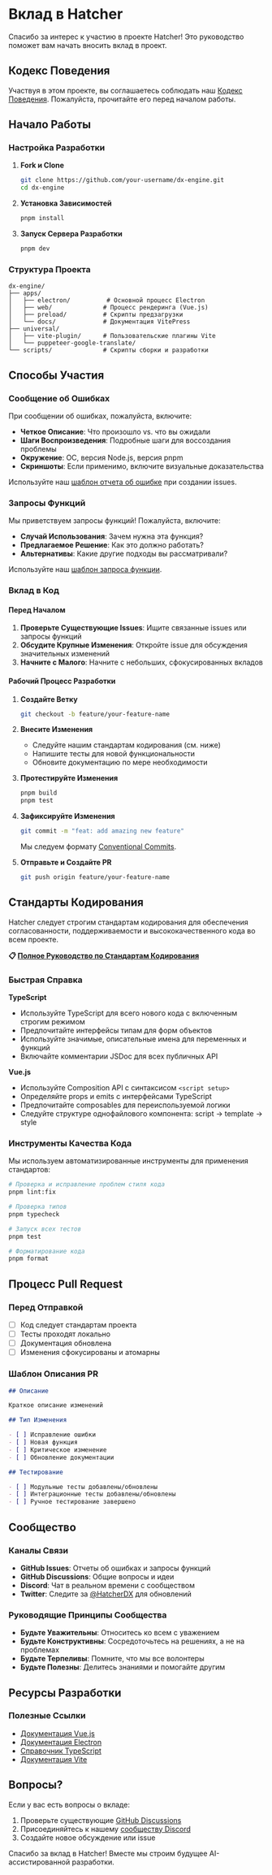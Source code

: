 # Вклад в Hatcher

Спасибо за интерес к участию в проекте Hatcher! Это руководство поможет вам начать вносить вклад в проект.

## Кодекс Поведения

Участвуя в этом проекте, вы соглашаетесь соблюдать наш [Кодекс Поведения](CODE_OF_CONDUCT.md). Пожалуйста, прочитайте его перед началом работы.

## Начало Работы

### Настройка Разработки

1. **Fork и Clone**

   ```bash
   git clone https://github.com/your-username/dx-engine.git
   cd dx-engine
   ```

2. **Установка Зависимостей**

   ```bash
   pnpm install
   ```

3. **Запуск Сервера Разработки**
   ```bash
   pnpm dev
   ```

### Структура Проекта

```
dx-engine/
├── apps/
│   ├── electron/          # Основной процесс Electron
│   ├── web/              # Процесс рендеринга (Vue.js)
│   ├── preload/          # Скрипты предзагрузки
│   └── docs/             # Документация VitePress
├── universal/
│   ├── vite-plugin/      # Пользовательские плагины Vite
│   └── puppeteer-google-translate/
└── scripts/              # Скрипты сборки и разработки
```

## Способы Участия

### Сообщение об Ошибках

При сообщении об ошибках, пожалуйста, включите:

- **Четкое Описание**: Что произошло vs. что вы ожидали
- **Шаги Воспроизведения**: Подробные шаги для воссоздания проблемы
- **Окружение**: ОС, версия Node.js, версия pnpm
- **Скриншоты**: Если применимо, включите визуальные доказательства

Используйте наш [шаблон отчета об ошибке](.github/ISSUE_TEMPLATE/bug_report.md) при создании issues.

### Запросы Функций

Мы приветствуем запросы функций! Пожалуйста, включите:

- **Случай Использования**: Зачем нужна эта функция?
- **Предлагаемое Решение**: Как это должно работать?
- **Альтернативы**: Какие другие подходы вы рассматривали?

Используйте наш [шаблон запроса функции](.github/ISSUE_TEMPLATE/feature_request.md).

### Вклад в Код

#### Перед Началом

1. **Проверьте Существующие Issues**: Ищите связанные issues или запросы функций
2. **Обсудите Крупные Изменения**: Откройте issue для обсуждения значительных изменений
3. **Начните с Малого**: Начните с небольших, сфокусированных вкладов

#### Рабочий Процесс Разработки

1. **Создайте Ветку**

   ```bash
   git checkout -b feature/your-feature-name
   ```

2. **Внесите Изменения**
   - Следуйте нашим стандартам кодирования (см. ниже)
   - Напишите тесты для новой функциональности
   - Обновите документацию по мере необходимости

3. **Протестируйте Изменения**

   ```bash
   pnpm build
   pnpm test
   ```

4. **Зафиксируйте Изменения**

   ```bash
   git commit -m "feat: add amazing new feature"
   ```

   Мы следуем формату [Conventional Commits](https://conventionalcommits.org/).

5. **Отправьте и Создайте PR**
   ```bash
   git push origin feature/your-feature-name
   ```

## Стандарты Кодирования

Hatcher следует строгим стандартам кодирования для обеспечения согласованности, поддерживаемости и высококачественного кода во всем проекте.

**📋 [Полное Руководство по Стандартам Кодирования](./coding-standards.md)**

### Быстрая Справка

**TypeScript**

- Используйте TypeScript для всего нового кода с включенным строгим режимом
- Предпочитайте интерфейсы типам для форм объектов
- Используйте значимые, описательные имена для переменных и функций
- Включайте комментарии JSDoc для всех публичных API

**Vue.js**

- Используйте Composition API с синтаксисом `<script setup>`
- Определяйте props и emits с интерфейсами TypeScript
- Предпочитайте composables для переиспользуемой логики
- Следуйте структуре однофайлового компонента: script → template → style

### Инструменты Качества Кода

Мы используем автоматизированные инструменты для применения стандартов:

```bash
# Проверка и исправление проблем стиля кода
pnpm lint:fix

# Проверка типов
pnpm typecheck

# Запуск всех тестов
pnpm test

# Форматирование кода
pnpm format
```

## Процесс Pull Request

### Перед Отправкой

- [ ] Код следует стандартам проекта
- [ ] Тесты проходят локально
- [ ] Документация обновлена
- [ ] Изменения сфокусированы и атомарны

### Шаблон Описания PR

```markdown
## Описание

Краткое описание изменений

## Тип Изменения

- [ ] Исправление ошибки
- [ ] Новая функция
- [ ] Критическое изменение
- [ ] Обновление документации

## Тестирование

- [ ] Модульные тесты добавлены/обновлены
- [ ] Интеграционные тесты добавлены/обновлены
- [ ] Ручное тестирование завершено
```

## Сообщество

### Каналы Связи

- **GitHub Issues**: Отчеты об ошибках и запросы функций
- **GitHub Discussions**: Общие вопросы и идеи
- **Discord**: Чат в реальном времени с сообществом
- **Twitter**: Следите за [@HatcherDX](https://twitter.com/HatcherDX) для обновлений

### Руководящие Принципы Сообщества

- **Будьте Уважительны**: Относитесь ко всем с уважением
- **Будьте Конструктивны**: Сосредоточьтесь на решениях, а не на проблемах
- **Будьте Терпеливы**: Помните, что мы все волонтеры
- **Будьте Полезны**: Делитесь знаниями и помогайте другим

## Ресурсы Разработки

### Полезные Ссылки

- [Документация Vue.js](https://vuejs.org/)
- [Документация Electron](https://electronjs.org/)
- [Справочник TypeScript](https://typescriptlang.org/)
- [Документация Vite](https://vitejs.dev/)

## Вопросы?

Если у вас есть вопросы о вкладе:

1. Проверьте существующие [GitHub Discussions](https://github.com/HatcherDX/dx-engine/discussions)
2. Присоединяйтесь к нашему [сообществу Discord](https://discord.gg/hatcher)
3. Создайте новое обсуждение или issue

Спасибо за вклад в Hatcher! Вместе мы строим будущее AI-ассистированной разработки.
